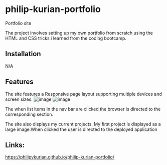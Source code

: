 # philip-kurian-portfolio
Portfolio site

The project involves setting up my own portfolio from scratch using the HTML and CSS tricks i learned from the coding bootcamp.

## Installation

N/A

## Features

The site features a Responsive page layout supporting multiple devices and screen sizes.
![image](https://user-images.githubusercontent.com/114792819/197461169-9aced867-1cd0-4db1-b343-d31810b18f6f.png)
![image](https://user-images.githubusercontent.com/114792819/197461245-e88fc694-9c06-48e4-84d5-c4904eb71a47.png)

The when list items in the nav bar are clicked the browser is directed to the corresponding section.

The site also displays my current projects. My first project is displayed as a large image.When clicked the user is directed to the deployed application

## Links:
https://philipvkurian.github.io/philip-kurian-portfolio/

